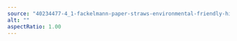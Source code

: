 ```yaml
---
source: "40234477-4_1-fackelmann-paper-straws-environmental-friendly-high-quality.jpg"
alt: ""
aspectRatio: 1.00
---
```

